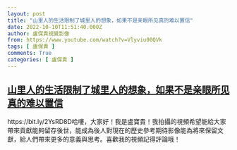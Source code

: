 ```yaml
---
layout: post
title: "山里人的生活限制了城里人的想象，如果不是亲眼所见真的难以置信"
date: 2022-10-10T11:51:40.000Z
author: 盧保貴視覺影像
from: https://www.youtube.com/watch?v=Vlyviu00QVk
tags: [ 盧保貴 ]
comments: True
categories: [ 盧保貴 ]
---
```

<!--1665402700000-->
[山里人的生活限制了城里人的想象，如果不是亲眼所见真的难以置信](https://www.youtube.com/watch?v=Vlyviu00QVk)
------

<div>
https://bit.ly/2YsRD8D哈嘍，大家好！我是盧寶貴！我拍攝的視頻希望能給大家帶來貢獻能夠留存後世，能成為後人對現在的歷史參考期待影像能為將來保留文獻，給人們帶來更多的意義與思考。喜歡我的視頻記得評論哦！
</div>
